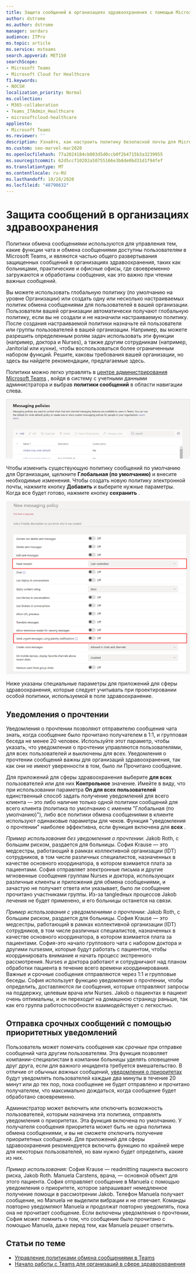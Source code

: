 ```yaml
---
title: Защита сообщений в организациях здравоохранения с помощью Microsoft Teams
author: dstrome
ms.author: dstrome
manager: serdars
audience: ITPro
ms.topic: article
ms.service: msteams
search.appverid: MET150
searchScope:
- Microsoft Teams
- Microsoft Cloud for Healthcare
f1.keywords:
- NOCSH
localization_priority: Normal
ms.collection:
- M365-collaboration
- Teams_ITAdmin_Healthcare
- microsoftcloud-healthcare
appliesto:
- Microsoft Teams
ms.reviewer: ''
description: Узнайте, как настроить политику безопасной почты для Microsoft Teams, которая может включать уведомления о прочтении и уведомлении о приоритетах.
ms.custom: seo-marvel-mar2020
ms.openlocfilehash: 77a2024184cb003d5d0ccb0f2b4715b3a3239955
ms.sourcegitcommit: 62d5ccf10202a50755166e3b8de0bd31d1f94fef
ms.translationtype: MT
ms.contentlocale: ru-RU
ms.lasthandoff: 10/28/2020
ms.locfileid: "48790632"
---
```

# <a name="secure-messaging-for-healthcare-organizations"></a>Защита сообщений в организациях здравоохранения

Политики обмена сообщениями используются для управления тем, какие функции чата и обмена сообщениями доступны пользователям в Microsoft Teams, и являются частью общего развертывания защищенных сообщений в организациях здравоохранения, таких как больницами, практические и офисные офисы, где своевременно загружаются и обработаны сообщения, как это важно при чтении важных сообщений.

Вы можете использовать глобальную политику (по умолчанию на уровне Организации) или создать одну или несколько настраиваемых политик обмена сообщениями для пользователей в вашей организации. Пользователи вашей организации автоматически получают глобальную политику, если вы не создали и не назначили настраиваемую политику. После создания настраиваемой политики назначьте ей пользователя или группы пользователей в вашей организации. Например, вы можете разрешить определенным ролям задач использовать эти функции (например, доктора и Nurses), а также другим сотрудникам (например, Janitorial или кухни), чтобы воспользоваться более ограниченным набором функций. Решите, каковы требования вашей организации, но здесь вы найдете рекомендации, предлагаемые здесь.

Политики можно легко управлять в [центре администрирования Microsoft Teams](https://admin.teams.microsoft.com) , войдя в систему с учетными данными администратора и выбрав **политики сообщений** в области навигации слева.

 ![Снимок экрана: страница "политики обмена сообщениями"](../../media/hc-messaging-policy-admin-center.png)

Чтобы изменить существующую политику сообщений по умолчанию для Организации, щелкните **Глобальная (по умолчанию)** и внесите необходимые изменения. Чтобы создать новую политику электронной почты, нажмите кнопку **Добавить** и выберите нужные параметры. Когда все будет готово, нажмите кнопку **сохранить** .

![Снимок экрана: параметры политики обмена сообщениями](../../media/hc-messaging-policy.png)

Ниже указаны специальные параметры для приложений для сферы здравоохранения, которые следует учитывать при проектировании особой политики, используемой в поле здравоохранение.

## <a name="read-receipts"></a>Уведомления о прочтении

Уведомления о прочтении позволяют отправителю сообщения чата знать, когда сообщение было прочитано получателем в 1:1, и групповая беседа не менее 20 человек. Используйте этот параметр, чтобы указать, что уведомления о прочтении управляются пользователями, для всех пользователей и выключены для всех. Уведомления о прочтении сообщений важны для организаций здравоохранения, так как они не имеют уверенности в том, было ли Прочитано сообщение.

Для приложений для сферы здравоохранения выберите **для всех** пользователей или для них **Контрольное** значение. Имейте в виду, что при использовании параметра **On для всех пользователей** единственный способ задать получение уведомлений для всего клиента — это либо наличие только одной политики сообщений для всего клиента (политика по умолчанию с именем "Глобальная (по умолчанию)"), либо все политики обмена сообщениями в клиенте используют одинаковые параметры для чеков. Функция "уведомления о прочтении" наиболее эффективна, если функция включена для **всех** .

*Пример использования без уведомления о прочтении:* Jakob Roth, с большим риском, раздается для больницы.  София Krause — это медсестры, работающий в рамках коллективной организации (IDT) сотрудников, в том числе различных специалистов, назначенных в качестве основного координатора, в котором взимается плата за пациентами.  София отправляет электронные письма и другие мгновенные сообщения группам Nurses и доктора, использующих различные клиенты и приложения для обмена сообщениями, и зачастую не получает ответа или указывает, было ли сообщение прочитано участниками группы. Из-за tangledных процессов Jakob лечения не будет применено, и его больницы останется на связи.

*Пример использования с уведомлениями о прочтении:* Jakob Roth, с большим риском, раздается для больницы.  София Krause — это медсестры, работающий в рамках коллективной организации (IDT) сотрудников, в том числе различных специалистов, назначенных в качестве основного координатора, в котором взимается плата за пациентами.  София-это начало группового чата с набором доктора и другими nursesми, которые будут работать с пациентом, чтобы координировать внимание и начать процесс экстренного рассмотрения.  Nurses и доктора работают и сотрудничают над планом обработки пациента в течение всего времени координирования.  Важные и срочные сообщения отправляются через 1:1 и групповые беседы. София использует функцию уведомления о прочтении, чтобы определить, доставляются ли сообщения, которые отправляют запросы на поддержку, целевым врача или Nurses. Jakob о пациентах в пациент очень оптимальны, и он переходит на домашнюю страницу раньше, так как его группа работоспособности взаимодействует с легкостью.

## <a name="send-urgent-messages-using-priority-notifications"></a>Отправка срочных сообщений с помощью приоритетных уведомлений

Пользователь может помечать сообщения как *срочные* при отправке сообщений чата другим пользователям. Эта функция позволяет компании-специалистам в компании больницы уделять оповещение друг друга, если для важного инцидента требуется вмешательство. В отличие от обычных *важных* сообщений, [уведомления о приоритетах](https://support.microsoft.com/article/mark-a-message-as-important-or-urgent-in-teams-ea99d5b6-1317-4550-8d75-86ff14cd4462) будут уведомлять пользователей каждые два минуты в течение 20 минут или до тех пор, пока сообщение не будет отправлено и прочитано получателем, что максимально дождаться, когда сообщение будет обработано своевременно.

Администратор может включить или отключить возможность пользователей, которым назначена эта политика, отправлять уведомления о приоритетах. Эта функция включена по умолчанию. У получателя сообщения приоритета может быть не одна политика обмена сообщениями, и вы не сможете отключить получение приоритетных сообщений. Для приложений для сферы здравоохранения рекомендуется включить функцию по крайней мере для некоторых пользователей, но вам нужно будет определить, какие из них.

*Пример использования:* София Krause — readmitting пациента высокого риска, Jakob Roth. Manuela Carstens, врача, — основной объект для этого пациента.  София отправляет сообщение в Manuela с помощью уведомления о приоритете, которое запрашивает немедленное получение помощи в рассмотрении Jakob.  Телефон Manuela получает сообщение, но Manuela не выделили вибрации и не отвечает. Команды повторно уведомляют Manuela и продолжат повторно уведомлять, пока она не прочитает сообщение. Если включены уведомления о прочтении, София может помнить о том, что сообщение было прочитано с помощью Manuela, даже перед тем, как Manuela решает ответить.

## <a name="related-topics"></a>Статьи по теме

- [Управление политиками обмена сообщениями в Teams](../../messaging-policies-in-teams.md)
- [Начало работы с Teams для организаций в сфере здравоохранения](teams-in-hc.md)
